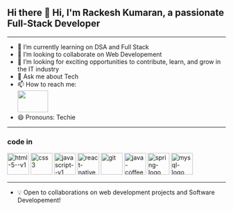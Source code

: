 ## Hi there 👋 Hi, I'm Rackesh Kumaran, a passionate  Full-Stack Developer
---
- 🌱 I’m currently learning on DSA and Full Stack 
- 👯 I’m looking to collaborate on Web Developement
- 🤔 I’m looking for exciting opportunities to contribute, learn, and grow in the IT industry
- 💬 Ask me about Tech
- 📫 How to reach me: 
<br/> [<img height="50" width="70" src="https://img.shields.io/badge/LinkedIn-0077B5?style=for-the-badge&logo=linkedin&logoColor=white" />](https://www.linkedin.com/in/rackeshkumaran03/)
- 😄 Pronouns: Techie
---
### code in 
<img width="50" height="50" src="https://img.icons8.com/color/48/html-5--v1.png" alt="html-5--v1"/> <img width="50" height="50" src="https://img.icons8.com/color/48/css3.png" alt="css3"/>
<img width="50" height="50" src="https://img.icons8.com/color/48/javascript--v1.png" alt="javascript--v1"/> <img width="50" height="50" src="https://img.icons8.com/color/48/react-native.png" alt="react-native"/> <img width="50" height="50" src="https://img.icons8.com/color/48/git.png" alt="git"/> <img width="50" height="50" src="https://img.icons8.com/color/48/java-coffee-cup-logo--v1.png" alt="java-coffee-cup-logo--v1"/> <img width="50" height="50" src="https://img.icons8.com/color/48/spring-logo.png" alt="spring-logo"/> <img width="50" height="50" src="https://img.icons8.com/color/48/mysql-logo.png" alt="mysql-logo"/>

---
- 💡 Open to collaborations on web development projects and  Software Developement!
  





